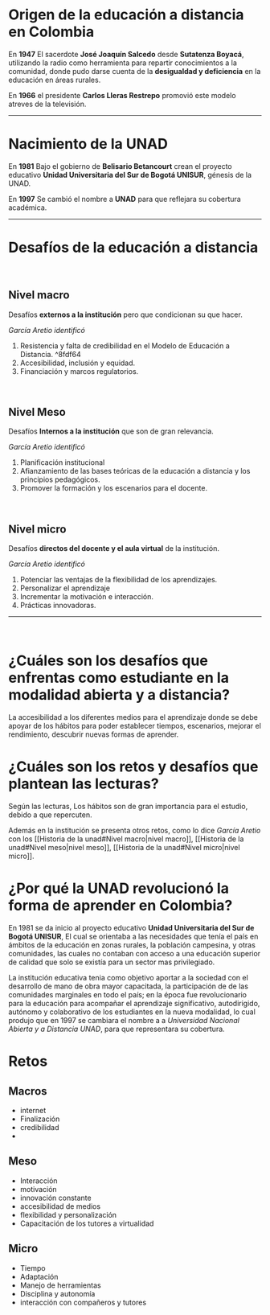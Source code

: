 # Origen de la educación a distancia en Colombia

En **1947** El sacerdote **José Joaquín Salcedo** desde **Sutatenza Boyacá**, utilizando la radio como herramienta para repartir conocimientos a la comunidad, donde pudo darse cuenta de la **desigualdad y deficiencia** en la educación en áreas rurales. 

En **1966** el presidente **Carlos Lleras Restrepo** promovió este modelo atreves de la televisión.

---

# Nacimiento de la **UNAD**

En **1981** Bajo el gobierno de **Belisario Betancourt** crean el proyecto educativo **Unidad Universitaria del Sur de Bogotá UNISUR**, génesis de la UNAD.

En **1997** Se cambió el nombre a **UNAD** para que reflejara su cobertura académica.

---

# Desafíos de la educación a distancia

<br/>

## Nivel macro

Desafíos **externos a la institución** pero que condicionan su que hacer.

*García Aretio identificó*

1. Resistencia y falta de credibilidad en el Modelo de Educación a Distancia. ^8fdf64
2.  Accesibilidad, inclusión y equidad.
3.  Financiación y marcos regulatorios.


<br/>

## Nivel Meso

Desafíos **Internos a la institución** que son de gran relevancia.

*García Aretio identificó*

1. Planificación institucional
2. Afianzamiento de las bases teóricas de la educación a distancia y los principios pedagógicos.
3. Promover la formación y los escenarios para el docente.

<br/>

## Nivel micro

Desafíos **directos del docente y el aula virtual** de la institución.

*García Aretio identificó*

1. Potenciar las ventajas de la flexibilidad de los aprendizajes.
2. Personalizar el aprendizaje
3. Incrementar la motivación e interacción.
4. Prácticas innovadoras.

---

<br/>

# ¿Cuáles son los desafíos que enfrentas como estudiante en la modalidad abierta y a distancia?
La accesibilidad a los diferentes medios para el aprendizaje donde se debe apoyar de los hábitos para poder establecer tiempos, escenarios, mejorar el rendimiento, descubrir nuevas formas de aprender.


# ¿Cuáles son los retos y desafíos que plantean las lecturas?
Según las lecturas, Los hábitos son de gran importancia para el estudio, debido a que repercuten.

Además en la institución se presenta otros retos, como lo dice *García Aretio* con los [[Historia de la unad#Nivel macro|nivel macro]], [[Historia de la unad#Nivel meso|nivel meso]], [[Historia de la unad#Nivel micro|nivel micro]].

# ¿Por qué la UNAD revolucionó la forma de aprender en Colombia?

En 1981 se da inicio al proyecto educativo **Unidad Universitaria del Sur de Bogotá UNISUR**, El cual se orientaba a las necesidades que tenía el país en ámbitos de la educación en zonas rurales, la población campesina, y otras comunidades, las cuales no contaban con acceso a una educación superior de calidad que solo se existía para un sector mas privilegiado.

La institución educativa tenia como objetivo aportar a la sociedad con el desarrollo de mano de obra mayor capacitada, la participación de de las comunidades marginales en todo el país; en la época fue revolucionario para la educación para acompañar el aprendizaje significativo, autodirigido, autónomo y colaborativo de los estudiantes en la nueva modalidad, lo cual produjo que en 1997 se cambiara el nombre a a *Universidad Nacional Abierta y a Distancia UNAD*, para que representara su cobertura.


# Retos

## Macros

* internet
* Finalización
* credibilidad
* 

## Meso
* Interacción
* motivación
* innovación constante
* accesibilidad de medios
* flexibilidad y personalización 
* Capacitación de los tutores a virtualidad

## Micro
* Tiempo
* Adaptación
* Manejo de herramientas
* Disciplina y autonomía
* interacción con compañeros y tutores